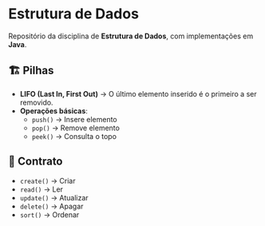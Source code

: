 # Estrutura de Dados  

Repositório da disciplina de **Estrutura de Dados**, com implementações em **Java**.  

## 🏗️ Pilhas  

- **LIFO (Last In, First Out)** → O último elemento inserido é o primeiro a ser removido.  
- **Operações básicas**:  
  - `push()` → Insere elemento  
  - `pop()` → Remove elemento  
  - `peek()` → Consulta o topo  

## 📝 Contrato  

- `create()` → Criar 
- `read()` → Ler  
- `update()` → Atualizar   
- `delete()` → Apagar   
- `sort()` → Ordenar   


